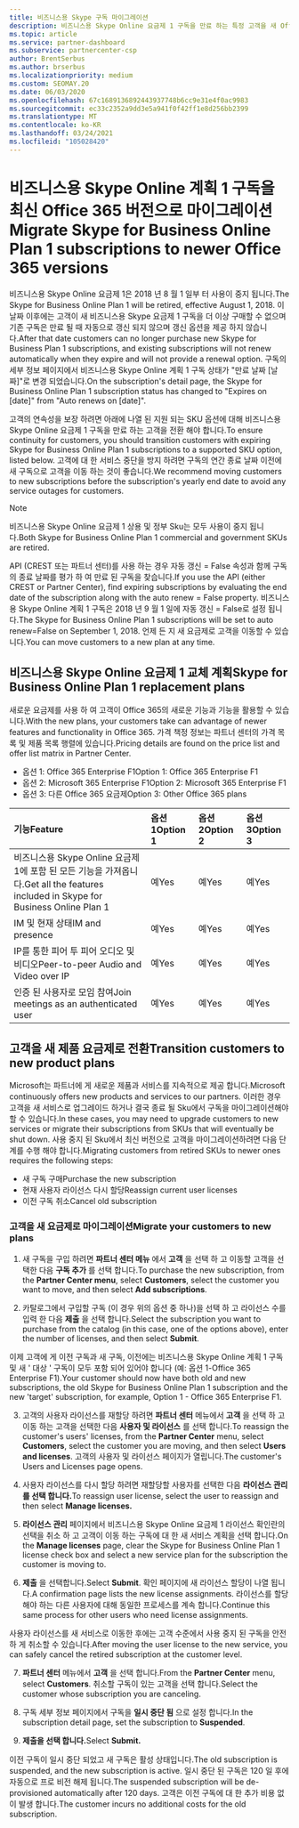 ```yaml
---
title: 비즈니스용 Skype 구독 마이그레이션
description: 비즈니스용 Skype Online 요금제 1 구독을 만료 하는 특정 고객을 새 Office 365 버전으로 마이그레이션하는 방법 및 시기에 대해 알아봅니다.
ms.topic: article
ms.service: partner-dashboard
ms.subservice: partnercenter-csp
author: BrentSerbus
ms.author: brserbus
ms.localizationpriority: medium
ms.custom: SEOMAY.20
ms.date: 06/03/2020
ms.openlocfilehash: 67c1689136892443937748b6cc9e31e4f0ac9983
ms.sourcegitcommit: ec33c2352a9dd3e5a941f0f42ff1e8d256bb2399
ms.translationtype: MT
ms.contentlocale: ko-KR
ms.lasthandoff: 03/24/2021
ms.locfileid: "105028420"
---
```

# <a name="migrate-skype-for-business-online-plan-1-subscriptions-to-newer-office-365-versions"></a><span data-ttu-id="b8aeb-103">비즈니스용 Skype Online 계획 1 구독을 최신 Office 365 버전으로 마이그레이션</span><span class="sxs-lookup"><span data-stu-id="b8aeb-103">Migrate Skype for Business Online Plan 1 subscriptions to newer Office 365 versions</span></span>

<span data-ttu-id="b8aeb-104">비즈니스용 Skype Online 요금제 1은 2018 년 8 월 1 일부 터 사용이 중지 됩니다.</span><span class="sxs-lookup"><span data-stu-id="b8aeb-104">The Skype for Business Online Plan 1 will be retired, effective August 1, 2018.</span></span> <span data-ttu-id="b8aeb-105">이 날짜 이후에는 고객이 새 비즈니스용 Skype 요금제 1 구독을 더 이상 구매할 수 없으며 기존 구독은 만료 될 때 자동으로 갱신 되지 않으며 갱신 옵션을 제공 하지 않습니다.</span><span class="sxs-lookup"><span data-stu-id="b8aeb-105">After that date customers can no longer purchase new Skype for Business Plan 1 subscriptions, and existing subscriptions will not renew automatically when they expire and will not provide a renewal option.</span></span> <span data-ttu-id="b8aeb-106">구독의 세부 정보 페이지에서 비즈니스용 Skype Online 계획 1 구독 상태가 "만료 날짜 [날짜]"로 변경 되었습니다.</span><span class="sxs-lookup"><span data-stu-id="b8aeb-106">On the subscription's detail page, the Skype for Business Online Plan 1 subscription status has changed to "Expires on [date]" from "Auto renews on [date]".</span></span>  

<span data-ttu-id="b8aeb-107">고객의 연속성을 보장 하려면 아래에 나열 된 지원 되는 SKU 옵션에 대해 비즈니스용 Skype Online 요금제 1 구독을 만료 하는 고객을 전환 해야 합니다.</span><span class="sxs-lookup"><span data-stu-id="b8aeb-107">To ensure continuity for customers, you should transition customers with expiring Skype for Business Online Plan 1 subscriptions to a supported SKU option, listed below.</span></span> <span data-ttu-id="b8aeb-108">고객에 대 한 서비스 중단을 방지 하려면 구독의 연간 종료 날짜 이전에 새 구독으로 고객을 이동 하는 것이 좋습니다.</span><span class="sxs-lookup"><span data-stu-id="b8aeb-108">We recommend moving customers to new subscriptions before the subscription's yearly end date to avoid any service outages for customers.</span></span> 

>[!NOTE]
><span data-ttu-id="b8aeb-109">비즈니스용 Skype Online 요금제 1 상용 및 정부 Sku는 모두 사용이 중지 됩니다.</span><span class="sxs-lookup"><span data-stu-id="b8aeb-109">Both Skype for Business Online Plan 1 commercial and government SKUs are retired.</span></span>

<span data-ttu-id="b8aeb-110">API (CREST 또는 파트너 센터)를 사용 하는 경우 자동 갱신 = False 속성과 함께 구독의 종료 날짜를 평가 하 여 만료 된 구독을 찾습니다.</span><span class="sxs-lookup"><span data-stu-id="b8aeb-110">If you use the API (either CREST or Partner Center), find expiring subscriptions by evaluating the end date of the subscription along with the auto renew = False property.</span></span> <span data-ttu-id="b8aeb-111">비즈니스용 Skype Online 계획 1 구독은 2018 년 9 월 1 일에 자동 갱신 = False로 설정 됩니다.</span><span class="sxs-lookup"><span data-stu-id="b8aeb-111">The Skype for Business Online Plan 1 subscriptions will be set to auto renew=False on September 1, 2018.</span></span> <span data-ttu-id="b8aeb-112">언제 든 지 새 요금제로 고객을 이동할 수 있습니다.</span><span class="sxs-lookup"><span data-stu-id="b8aeb-112">You can move customers to a new plan at any time.</span></span> 

## <a name="skype-for-business-online-plan-1-replacement-plans"></a><span data-ttu-id="b8aeb-113">비즈니스용 Skype Online 요금제 1 교체 계획</span><span class="sxs-lookup"><span data-stu-id="b8aeb-113">Skype for Business Online Plan 1 replacement plans</span></span>

<span data-ttu-id="b8aeb-114">새로운 요금제를 사용 하 여 고객이 Office 365의 새로운 기능과 기능을 활용할 수 있습니다.</span><span class="sxs-lookup"><span data-stu-id="b8aeb-114">With the new plans, your customers take can advantage of newer features and functionality in Office 365.</span></span> <span data-ttu-id="b8aeb-115">가격 책정 정보는 파트너 센터의 가격 목록 및 제품 목록 행렬에 있습니다.</span><span class="sxs-lookup"><span data-stu-id="b8aeb-115">Pricing details are found on the price list and offer list matrix in Partner Center.</span></span> 

- <span data-ttu-id="b8aeb-116">옵션 1: Office 365 Enterprise F1</span><span class="sxs-lookup"><span data-stu-id="b8aeb-116">Option 1: Office 365 Enterprise F1</span></span>
- <span data-ttu-id="b8aeb-117">옵션 2: Microsoft 365 Enterprise F1</span><span class="sxs-lookup"><span data-stu-id="b8aeb-117">Option 2: Microsoft 365 Enterprise F1</span></span>
- <span data-ttu-id="b8aeb-118">옵션 3: 다른 Office 365 요금제</span><span class="sxs-lookup"><span data-stu-id="b8aeb-118">Option 3: Other Office 365 plans</span></span>

|<span data-ttu-id="b8aeb-119">**기능**</span><span class="sxs-lookup"><span data-stu-id="b8aeb-119">**Feature**</span></span>    |<span data-ttu-id="b8aeb-120">**옵션 1**</span><span class="sxs-lookup"><span data-stu-id="b8aeb-120">**Option 1**</span></span>   |<span data-ttu-id="b8aeb-121">**옵션 2**</span><span class="sxs-lookup"><span data-stu-id="b8aeb-121">**Option 2**</span></span>   |<span data-ttu-id="b8aeb-122">**옵션 3**</span><span class="sxs-lookup"><span data-stu-id="b8aeb-122">**Option 3**</span></span>   |
|:-----------------|:-----------------|:-------------|:------------|
|<span data-ttu-id="b8aeb-123">비즈니스용 Skype Online 요금제 1에 포함 된 모든 기능을 가져옵니다.</span><span class="sxs-lookup"><span data-stu-id="b8aeb-123">Get all the features included in Skype for Business Online Plan 1</span></span>|<span data-ttu-id="b8aeb-124">예</span><span class="sxs-lookup"><span data-stu-id="b8aeb-124">Yes</span></span>   |<span data-ttu-id="b8aeb-125">예</span><span class="sxs-lookup"><span data-stu-id="b8aeb-125">Yes</span></span>   |<span data-ttu-id="b8aeb-126">예</span><span class="sxs-lookup"><span data-stu-id="b8aeb-126">Yes</span></span>   |
|<span data-ttu-id="b8aeb-127">IM 및 현재 상태</span><span class="sxs-lookup"><span data-stu-id="b8aeb-127">IM and presence</span></span> |<span data-ttu-id="b8aeb-128">예</span><span class="sxs-lookup"><span data-stu-id="b8aeb-128">Yes</span></span>   |<span data-ttu-id="b8aeb-129">예</span><span class="sxs-lookup"><span data-stu-id="b8aeb-129">Yes</span></span>   |<span data-ttu-id="b8aeb-130">예</span><span class="sxs-lookup"><span data-stu-id="b8aeb-130">Yes</span></span>   |
|<span data-ttu-id="b8aeb-131">IP를 통한 피어 투 피어 오디오 및 비디오</span><span class="sxs-lookup"><span data-stu-id="b8aeb-131">Peer-to-peer Audio and Video over IP</span></span>|<span data-ttu-id="b8aeb-132">예</span><span class="sxs-lookup"><span data-stu-id="b8aeb-132">Yes</span></span>   |<span data-ttu-id="b8aeb-133">예</span><span class="sxs-lookup"><span data-stu-id="b8aeb-133">Yes</span></span>   |<span data-ttu-id="b8aeb-134">예</span><span class="sxs-lookup"><span data-stu-id="b8aeb-134">Yes</span></span>   
|<span data-ttu-id="b8aeb-135">인증 된 사용자로 모임 참여</span><span class="sxs-lookup"><span data-stu-id="b8aeb-135">Join meetings as an authenticated user</span></span>| <span data-ttu-id="b8aeb-136">예</span><span class="sxs-lookup"><span data-stu-id="b8aeb-136">Yes</span></span>   |<span data-ttu-id="b8aeb-137">예</span><span class="sxs-lookup"><span data-stu-id="b8aeb-137">Yes</span></span>   |<span data-ttu-id="b8aeb-138">예</span><span class="sxs-lookup"><span data-stu-id="b8aeb-138">Yes</span></span>   |

## <a name="transition-customers-to-new-product-plans"></a><span data-ttu-id="b8aeb-139">고객을 새 제품 요금제로 전환</span><span class="sxs-lookup"><span data-stu-id="b8aeb-139">Transition customers to new product plans</span></span>

<span data-ttu-id="b8aeb-140">Microsoft는 파트너에 게 새로운 제품과 서비스를 지속적으로 제공 합니다.</span><span class="sxs-lookup"><span data-stu-id="b8aeb-140">Microsoft continuously offers new products and services to our partners.</span></span> <span data-ttu-id="b8aeb-141">이러한 경우 고객을 새 서비스로 업그레이드 하거나 결국 종료 될 Sku에서 구독을 마이그레이션해야 할 수 있습니다.</span><span class="sxs-lookup"><span data-stu-id="b8aeb-141">In these cases, you may need to upgrade customers to new services or migrate their subscriptions from SKUs that will eventually be shut down.</span></span> <span data-ttu-id="b8aeb-142">사용 중지 된 Sku에서 최신 버전으로 고객을 마이그레이션하려면 다음 단계를 수행 해야 합니다.</span><span class="sxs-lookup"><span data-stu-id="b8aeb-142">Migrating customers from retired SKUs to newer ones requires the following steps:</span></span>

- <span data-ttu-id="b8aeb-143">새 구독 구매</span><span class="sxs-lookup"><span data-stu-id="b8aeb-143">Purchase the new subscription</span></span>
- <span data-ttu-id="b8aeb-144">현재 사용자 라이선스 다시 할당</span><span class="sxs-lookup"><span data-stu-id="b8aeb-144">Reassign current user licenses</span></span>
- <span data-ttu-id="b8aeb-145">이전 구독 취소</span><span class="sxs-lookup"><span data-stu-id="b8aeb-145">Cancel old subscription</span></span>

### <a name="migrate-your-customers-to-new-plans"></a><span data-ttu-id="b8aeb-146">고객을 새 요금제로 마이그레이션</span><span class="sxs-lookup"><span data-stu-id="b8aeb-146">Migrate your customers to new plans</span></span>

1. <span data-ttu-id="b8aeb-147">새 구독을 구입 하려면 **파트너 센터 메뉴** 에서 **고객** 을 선택 하 고 이동할 고객을 선택한 다음 **구독 추가** 를 선택 합니다.</span><span class="sxs-lookup"><span data-stu-id="b8aeb-147">To purchase the new subscription, from the **Partner Center menu**, select **Customers**, select the customer you want to move, and then select **Add subscriptions**.</span></span>

2. <span data-ttu-id="b8aeb-148">카탈로그에서 구입할 구독 (이 경우 위의 옵션 중 하나)을 선택 하 고 라이선스 수를 입력 한 다음 **제출** 을 선택 합니다.</span><span class="sxs-lookup"><span data-stu-id="b8aeb-148">Select the subscription you want to purchase from the catalog (in this case, one of the options above), enter the number of licenses, and then select **Submit**.</span></span> 

<span data-ttu-id="b8aeb-149">이제 고객에 게 이전 구독과 새 구독, 이전에는 비즈니스용 Skype Online 계획 1 구독 및 새 ' 대상 ' 구독이 모두 포함 되어 있어야 합니다 (예: 옵션 1-Office 365 Enterprise F1).</span><span class="sxs-lookup"><span data-stu-id="b8aeb-149">Your customer should now have both old and new subscriptions, the old Skype for Business Online Plan 1  subscription and the new 'target' subscription, for example, Option 1 - Office 365 Enterprise F1.</span></span>

3. <span data-ttu-id="b8aeb-150">고객의 사용자 라이선스를 재할당 하려면 **파트너 센터** 메뉴에서 **고객** 을 선택 하 고 이동 하는 고객을 선택한 다음 **사용자 및 라이선스** 를 선택 합니다.</span><span class="sxs-lookup"><span data-stu-id="b8aeb-150">To reassign the customer's users' licenses, from the **Partner Center** menu, select **Customers**, select the customer you are moving, and then select **Users and licenses**.</span></span> <span data-ttu-id="b8aeb-151">고객의 사용자 및 라이선스 페이지가 열립니다.</span><span class="sxs-lookup"><span data-stu-id="b8aeb-151">The customer's Users and Licenses page opens.</span></span>

4. <span data-ttu-id="b8aeb-152">사용자 라이선스를 다시 할당 하려면 재할당할 사용자를 선택한 다음 **라이선스 관리를 선택 합니다.**</span><span class="sxs-lookup"><span data-stu-id="b8aeb-152">To reassign user license, select the user to reassign and then select **Manage licenses.**</span></span>

5. <span data-ttu-id="b8aeb-153">**라이선스 관리** 페이지에서 비즈니스용 Skype Online 요금제 1 라이선스 확인란의 선택을 취소 하 고 고객이 이동 하는 구독에 대 한 새 서비스 계획을 선택 합니다.</span><span class="sxs-lookup"><span data-stu-id="b8aeb-153">On the **Manage licenses** page, clear the Skype for Business Online Plan 1 license check box and select a new service plan for the subscription the customer is moving to.</span></span>

6. <span data-ttu-id="b8aeb-154">**제출** 을 선택합니다.</span><span class="sxs-lookup"><span data-stu-id="b8aeb-154">Select **Submit**.</span></span> <span data-ttu-id="b8aeb-155">확인 페이지에 새 라이선스 할당이 나열 됩니다.</span><span class="sxs-lookup"><span data-stu-id="b8aeb-155">A confirmation page lists the new license assignments.</span></span> <span data-ttu-id="b8aeb-156">라이선스를 할당 해야 하는 다른 사용자에 대해 동일한 프로세스를 계속 합니다.</span><span class="sxs-lookup"><span data-stu-id="b8aeb-156">Continue this same process for other users who need license assignments.</span></span>

<span data-ttu-id="b8aeb-157">사용자 라이선스를 새 서비스로 이동한 후에는 고객 수준에서 사용 중지 된 구독을 안전 하 게 취소할 수 있습니다.</span><span class="sxs-lookup"><span data-stu-id="b8aeb-157">After moving the user license to the new service, you can safely cancel the retired subscription at the customer level.</span></span>

7. <span data-ttu-id="b8aeb-158">**파트너 센터** 메뉴에서 **고객** 을 선택 합니다.</span><span class="sxs-lookup"><span data-stu-id="b8aeb-158">From the **Partner Center** menu, select **Customers**.</span></span> <span data-ttu-id="b8aeb-159">취소할 구독이 있는 고객을 선택 합니다.</span><span class="sxs-lookup"><span data-stu-id="b8aeb-159">Select the customer whose subscription you are canceling.</span></span>

8. <span data-ttu-id="b8aeb-160">구독 세부 정보 페이지에서 구독을 **일시 중단 됨** 으로 설정 합니다.</span><span class="sxs-lookup"><span data-stu-id="b8aeb-160">In the subscription detail page, set the subscription to **Suspended**.</span></span>

9. <span data-ttu-id="b8aeb-161">**제출을 선택 합니다.**</span><span class="sxs-lookup"><span data-stu-id="b8aeb-161">Select **Submit.**</span></span>

<span data-ttu-id="b8aeb-162">이전 구독이 일시 중단 되었고 새 구독은 활성 상태입니다.</span><span class="sxs-lookup"><span data-stu-id="b8aeb-162">The old subscription is suspended, and the new subscription is active.</span></span> <span data-ttu-id="b8aeb-163">일시 중단 된 구독은 120 일 후에 자동으로 프로 비전 해제 됩니다.</span><span class="sxs-lookup"><span data-stu-id="b8aeb-163">The suspended subscription will be de-provisioned automatically after 120 days.</span></span> <span data-ttu-id="b8aeb-164">고객은 이전 구독에 대 한 추가 비용 없이 발생 합니다.</span><span class="sxs-lookup"><span data-stu-id="b8aeb-164">The customer incurs no additional costs for the old subscription.</span></span>

